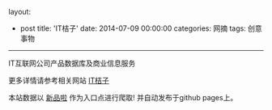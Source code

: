 layout: 
  - post 
title: 'IT桔子' 
date: 2014-07-09 00:00:00 
categories: 网摘 
tags: 创意事物 
---

IT互联网公司产品数据库及商业信息服务  

更多详情请参考相关网站 [IT桔子](http://itjuzi.com/)  

本站数据以 [新品啦](http://xinpinla.com/) 作为入口点进行爬取! 并自动发布于github pages上。  
